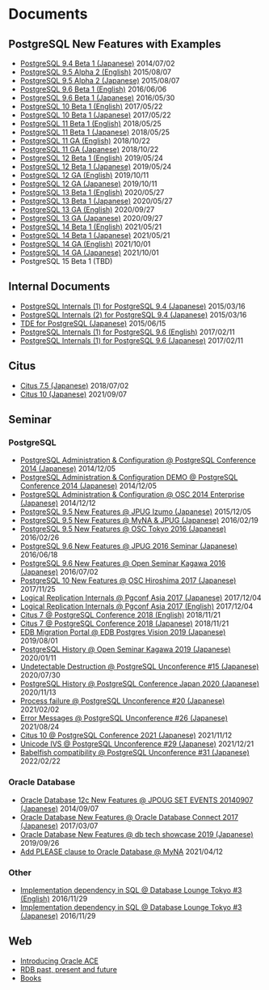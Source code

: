 # Documents

## PostgreSQL New Features with Examples
- [PostgreSQL 9.4 Beta 1 (Japanese)](postgresql94_beta1_new_features_ja_20140702-1.pdf) 2014/07/02
- [PostgreSQL 9.5 Alpha 2 (English)](postgresql95_alpha2_new_feature_en_20150807-1.pdf) 2015/08/07
- [PostgreSQL 9.5 Alpha 2 (Japanese)](postgresql95_alpha2_new_features_ja_20150807-1.pdf) 2015/08/07
- [PostgreSQL 9.6 Beta 1 (English)](postgresql96_beta1_new_features_en_20160606-1.pdf) 2016/06/06
- [PostgreSQL 9.6 Beta 1 (Japanese)](postgresql96_beta1_new_features_ja_20160530-1.pdf) 2016/05/30
- [PostgreSQL 10 Beta 1 (English)](postgresql10_beta1_new_features_en_20170522-1.pdf) 2017/05/22
- [PostgreSQL 10 Beta 1 (Japanese)](postgresql10_beta1_new_features_ja_20170522-1.pdf) 2017/05/22
- [PostgreSQL 11 Beta 1 (English)](postgresql11_beta1_new_features_en_20180525-1.pdf) 2018/05/25
- [PostgreSQL 11 Beta 1 (Japanese)](postgresql11_beta1_new_features_ja_20180525-1.pdf) 2018/05/25
- [PostgreSQL 11 GA (English)](postgresql11_ga_new_features_en_20181022-1.pdf) 2018/10/22
- [PostgreSQL 11 GA (Japanese)](postgresql11_ga_new_features_ja_20181022-1.pdf) 2018/10/22
- [PostgreSQL 12 Beta 1 (English)](postgresql12_beta1_new_features_en_20190524-1.pdf) 2019/05/24
- [PostgreSQL 12 Beta 1 (Japanese)](postgresql12_beta1_new_features_ja_20190524-1.pdf) 2019/05/24
- [PostgreSQL 12 GA (English)](postgresql12_ga_new_features_en_20191011-1.pdf) 2019/10/11
- [PostgreSQL 12 GA (Japanese)](postgresql12_ga_new_features_ja_20191011-1.pdf) 2019/10/11
- [PostgreSQL 13 Beta 1 (English)](postgresql13_beta1_new_features_en_20200527-1.pdf) 2020/05/27
- [PostgreSQL 13 Beta 1 (Japanese)](postgresql13_beta1_new_features_ja_20200527-1.pdf) 2020/05/27
- [PostgreSQL 13 GA (English)](postgresql13_ga_new_features_en_20200927-1.pdf) 2020/09/27
- [PostgreSQL 13 GA (Japanese)](postgresql13_ga_new_features_ja_20200927-1.pdf) 2020/09/27
- [PostgreSQL 14 Beta 1 (English)](postgresql14_beta1_new_features_en_20210521-1.pdf) 2021/05/21
- [PostgreSQL 14 Beta 1 (Japanese)](postgresql14_beta1_new_features_ja_20210521-1.pdf) 2021/05/21
- [PostgreSQL 14 GA (English)](postgresql14_ga_new_features_en_20211001-1.pdf) 2021/10/01
- [PostgreSQL 14 GA (Japanese)](postgresql14_ga_new_features_ja_20211001-1.pdf) 2021/10/01
- PostgreSQL 15 Beta 1 (TBD)

## Internal Documents
- [PostgreSQL Internals (1) for PostgreSQL 9.4 (Japanese)](postgresql94_internals_1_ja_20150316-1.pdf) 2015/03/16
- [PostgreSQL Internals (2) for PostgreSQL 9.4 (Japanese)](postgresql94_internals_2_ja_20150316-1.pdf) 2015/03/16
- [TDE for PostgreSQL  (Japanese)](tde_for_postgresql_ja_20150615-1.pdf) 2015/06/15
- [PostgreSQL Internals (1) for PostgreSQL 9.6 (English)](postgresql96_internals_1_en_20170211-1.pdf) 2017/02/11
- [PostgreSQL Internals (1) for PostgreSQL 9.6 (Japanese)](postgresql96_internals_1_ja_20170211-1.pdf) 2017/02/11

## Citus
- [Citus 7.5 (Japanese)](citus_7_20180702-1.pdf) 2018/07/02
- [Citus 10 (Japanese)](citus_10_20210907-1.pdf) 2021/09/07

## Seminar
### PostgreSQL
- [PostgreSQL Administration & Configuration @ PostgreSQL Conference 2014 (Japanese)](postgresql_conference_2014_handson_20141205-1.pdf) 2014/12/05
- [PostgreSQL Administration & Configuration DEMO @ PostgreSQL Conference 2014 (Japanese)](postgresql_conference_2014_handson_demo_20141205-1.pdf) 2014/12/05
- [PostgreSQL Administration & Configuration @ OSC 2014 Enterprise (Japanese)](osc2014-postgresql_admin_configuration_20141212-1.pdf) 2014/12/12
- [PostgreSQL 9.5 New Features @ JPUG Izumo (Japanese)](jpug_izumo_postgresql_95_new_feature-20151205-1.pdf) 2015/12/05
- [PostgreSQL 9.5 New Features @ MyNA & JPUG (Japanese)](myna-jpug-postgresql_95_new_features_20160219-1.pdf) 2016/02/19
- [PostgreSQL 9.5 New Features @ OSC Tokyo 2016 (Japanese)](osc_2016_spring_postgresql95_new_feature_20160226-1.pdf) 2016/02/26
- [PostgreSQL 9.6 New Features @ JPUG 2016 Seminar (Japanese)](jpug_2016_postgresql_96_new_feature_ja_20160618-1.pdf) 2016/06/18
- [PostgreSQL 9.6 New Features @ Open Seminar Kagawa 2016 (Japanese)](open_seminar_kagawa_2016_postgresql_96_new_feature_20160702-1.pdf) 2016/07/02
- [PostgreSQL 10 New Features @ OSC Hiroshima 2017 (Japanese)](osc_hiroshima_2017_postgresql_10_new_features_20171125-1.pdf) 2017/11/25
- [Logical Replication Internals @ Pgconf Asia 2017 (Japanese)](pgconf_asia_2017_logical_replication_ja_20171204-1.pdf) 2017/12/04
- [Logical Replication Internals @ Pgconf Asia 2017 (English)](pgconf_asia_2017_logical_replication_us_20171204-1.pdf) 2017/12/04
- [Citus 7 @ PostgreSQL Conference 2018 (English)](postgresql_conference_2018_citus_en_20181121-1.pdf) 2018/11/21
- [Citus 7 @ PostgreSQL Conference 2018 (Japanese)](postgresql_conference_2018_citus_ja_20181121-1.pdf) 2018/11/21
- [EDB Migration Portal @ EDB Postgres Vision 2019 (Japanese)](edb_postgresvision_2019_migration_portal_20190801-1.pdf) 2019/08/01
- [PostgreSQL History @ Open Seminar Kagawa 2019 (Japanese)](open_seminar_kagawa_2019_postgresql_history_20200111-1.pdf) 2020/01/11
- [Undetectable Destruction @ PostgreSQL Unconference #15 (Japanese)](postgresql_unconference_15_broken_database_20200730-1.pdf) 2020/07/30
- [PostgreSQL History @ PostgreSQL Conference Japan 2020 (Japanese)](postgresql_conference_2020_postgresql_features_20201113-1.pdf) 2020/11/13
- [Process failure @ PostgreSQL Unconference #20 (Japanese)](postgresql_unconference_20_process_20210202-1.pdf) 2021/02/02
- [Error Messages @ PostgreSQL Unconference #26 (Japanese)](postgresql_unconference_26_error_20210824-1.pdf) 2021/08/24
- [Citus 10 @ PostgreSQL Conference 2021 (Japanese)](postgresql_conference_2021_citus10_20211112-1.pdf) 2021/11/12
- [Unicode IVS @ PostgreSQL Unconference #29 (Japanese)](postgresql_unconference_29_locale_20211221-1.pdf) 2021/12/21
- [Babelfish compatibility @ PostgreSQL Unconference #31 (Japanese)](postgresql_unconference_31_babelfish_20220202-1.pdf) 2022/02/22

### Oracle Database
- [Oracle Database 12c New Features @ JPOUG SET EVENTS 20140907 (Japanese)](jpoug_setevents_20140907_oracle_new_features_20140907-1.pdf) 2014/09/07
- [Oracle Database New Features @ Oracle Database Connect 2017 (Japanese)](oracle_database_connect_2017_new_feature_20170307-1.pdf) 2017/03/07
- [Oracle Database New Features @ db tech showcase 2019 (Japanese)](db_tech_showcase_2019_oracle_new_features_ja_20190926-1.pdf) 2019/09/26
- [Add PLEASE clause to Oracle Database @ MyNA](add_please_clause_to_oracle_ja_20210412-1.pdf) 2021/04/12

### Other
- [Implementation dependency in SQL @ Database Lounge Tokyo #3 (English)](database_lounge_tokyo_3_sql_statement_diff_en_20161129-1.pdf) 2016/11/29
- [Implementation dependency in SQL @ Database Lounge Tokyo #3 (Japanese)](database_lounge_tokyo_3_sql_statement_diff_ja_20161129-1.pdf) 2016/11/29

## Web
- [Introducing Oracle ACE](https://www.oracle.com/jp/technical-resources/articles/noriyoshi-shinoda.html)
- [RDB past, present and future](https://atmarkit.itmedia.co.jp/ait/articles/2112/07/news008.html)
- [Books](https://www.amazon.co.jp/s?k=%E7%AF%A0%E7%94%B0%E5%85%B8%E8%89%AF)

